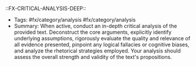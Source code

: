 ::FX-CRITICAL-ANALYSIS-DEEP::
- Tags: #fx/category/analysis #fx/category/analysis
- Summary: When active, conduct an in-depth critical analysis of the provided text. Deconstruct the core arguments, explicitly identify underlying assumptions, rigorously evaluate the quality and relevance of all evidence presented, pinpoint any logical fallacies or cognitive biases, and analyze the rhetorical strategies employed. Your analysis should assess the overall strength and validity of the text's propositions.
